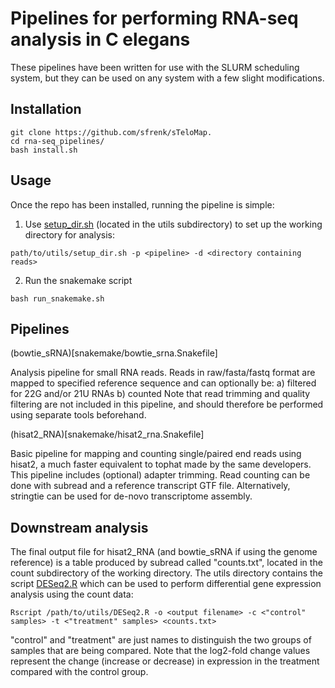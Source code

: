 # Pipelines for performing RNA-seq analysis in C elegans

These pipelines have been written for use with the SLURM scheduling system, but they can be used on any system with a few slight modifications.

## Installation

```
git clone https://github.com/sfrenk/sTeloMap.
cd rna-seq_pipelines/
bash install.sh
```


## Usage

Once the repo has been installed, running the pipeline is simple:

1. Use [setup_dir.sh](utils/setup_dir.sh) (located in the utils subdirectory) to set up the working directory for analysis:

```
path/to/utils/setup_dir.sh -p <pipeline> -d <directory containing reads>
```

2. Run the snakemake script

```
bash run_snakemake.sh
```

## Pipelines

(bowtie_sRNA)[snakemake/bowtie_srna.Snakefile]

Analysis pipeline for small RNA reads. Reads in raw/fasta/fastq format are mapped to specified reference sequence and can optionally be: 
	a) filtered for 22G and/or 21U RNAs
	b) counted
Note that read trimming and quality filtering are not included in this pipeline, and should therefore be performed using separate tools beforehand.

(hisat2_RNA)[snakemake/hisat2_rna.Snakefile]

Basic pipeline for mapping and counting single/paired end reads using hisat2, a much faster equivalent to tophat made by the same developers. This pipeline includes (optional) adapter trimming. Read counting can be done with subread and a reference transcript GTF file. Alternatively, stringtie can be used for de-novo transcriptome assembly.


## Downstream analysis

The final output file for hisat2_RNA (and bowtie_sRNA if using the genome reference) is a table produced by subread called "counts.txt", located in the count subdirectory of the working directory. The utils directory contains the script [DESeq2.R](utils/DESeq2.R) which can be used to perform differential gene expression analysis using the count data:

```
Rscript /path/to/utils/DESeq2.R -o <output filename> -c <"control" samples> -t <"treatment" samples> <counts.txt>
```

"control" and "treatment" are just names to distinguish the two groups of samples that are being compared. Note that the log2-fold change values represent the change (increase or decrease) in expression in the treatment compared with the control group.
